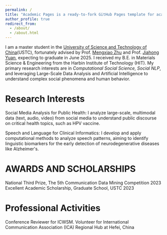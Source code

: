 ```yaml
---
permalink: /
title: "Academic Pages is a ready-to-fork GitHub Pages template for academic personal websites"
author_profile: true
redirect_from: 
  - /about/
  - /about.html
---
```


I am a master student in the [University of Science and Technology of China](https://en.ustc.edu.cn)(USTC), fortunately advised by Prof. [Mengxiao Zhu](https://sites.google.com/site/mengxiaozhu/home?authuser=0)  and Prof. [Jiahong Yuan](https://scholar.google.com/citations?user=jbbXJOkAAAAJ&hl=en), expecting to graduate in June 2025.  I received my B.E. in Materials Science & Engineering from the Harbin Institute of Technology (HIT). My primary research interests are in *Computational Social Science, Social NLP*, and leveraging Large-Scale Data Analysis and Artificial Intelligence to understand complex social phenomena and human behavior.



Research Interests
======

Social Media Analysis for Public Health: I analyze large-scale, multimodal data (text, audio, video) from social media to understand public discourse on critical health topics, such as HPV vaccine.

Speech and Language for Clinical Informatics: I develop and apply computational methods to analyze speech patterns, aiming to identify linguistic biomarkers for the early detection of neurodegenerative diseases like Alzheimer's.


AWARDS AND SCHOLARSHIPS
======

National Third Prize, The 5th Communication Data Mining Competition 2023
Excellent Academic Scholarship, Graduate School, USTC 2023

Professional Activities
======
Conference Reviewer for ICWSM.
Volunteer for International Communication Association (ICA) Regional Hub at Hefei, China
